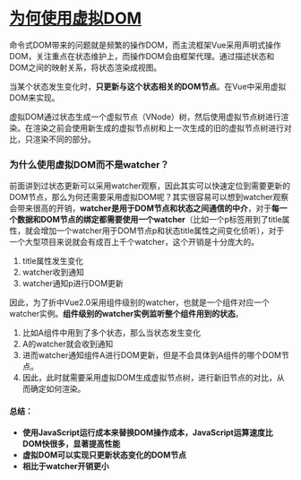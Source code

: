 # [为何使用虚拟DOM](https://github.com/Twlig/issuesBlog/issues/40)

命令式DOM带来的问题就是频繁的操作DOM，而主流框架Vue采用声明式操作DOM，关注重点在状态维护上，而操作DOM会由框架代理。通过描述状态和DOM之间的映射关系，将状态渲染成视图。

当某个状态发生变化时，**只更新与这个状态相关的DOM节点**。在Vue中采用虚拟DOM来实现。

虚拟DOM通过状态生成一个虚拟节点（VNode）树，然后使用虚拟节点树进行渲染。在渲染之前会使用新生成的虚拟节点树和上一次生成的旧的虚拟节点树进行对比，只渲染不同的部分。



### 为什么使用虚拟DOM而不是watcher？

前面讲到过状态更新可以采用watcher观察，因此其实可以快速定位到需要更新的DOM节点，那么为何还需要采用虚拟DOM呢？其实很容易可以想到watcher观察会带来很高的开销，**watcher是用于DOM节点和状态之间通信的中介**，对于**每一个数据和DOM节点的绑定都需要使用一个watcher**（比如一个p标签用到了title属性，就会增加一个watcher用于DOM节点p和状态title属性之间变化侦听），对于一个大型项目来说就会有成百上千个watcher，这个开销是十分庞大的。

1. title属性发生变化
2. watcher收到通知
3. watcher通知p进行DOM更新



因此，为了折中Vue2.0采用组件级别的watcher，也就是一个组件对应一个watcher实例。**组件级别的watcher实例监听整个组件用到的状态**。

1. 比如A组件中用到了多个状态，那么当状态发生变化
2. A的watcher就会收到通知
3. 进而watcher通知组件A进行DOM更新，但是不会具体到A组件的哪个DOM节点。
4. 因此，此时就需要采用虚拟DOM生成虚拟节点树，进行新旧节点的对比，从而确定如何渲染。


#### 总结： 
- **使用JavaScript运行成本来替换DOM操作成本，JavaScript运算速度比DOM快很多，显著提高性能**
- **虚拟DOM可以实现只更新状态变化的DOM节点**
- **相比于watcher开销更小**
